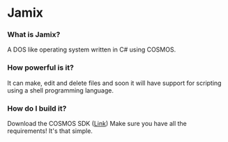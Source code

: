 <h1>Jamix</h1>
<h3>What is Jamix?</h3>
A DOS like operating system written in C# using COSMOS.
<h3>How powerful is it?</h3>
It can make, edit and delete files and soon it will have support for scripting using a shell programming language.
<h3>How do I build it?</h3>
Download the COSMOS SDK (<a href="https://www.gocosmos.org">Link</a>)
Make sure you have all the requirements!
It's that simple.
